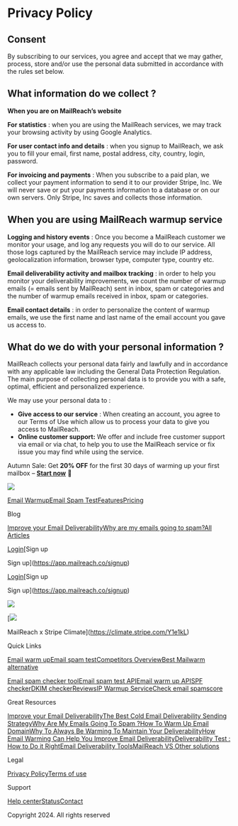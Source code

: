 Privacy Policy
==============

**Consent**
-----------

By subscribing to our services, you agree and accept that we may gather, process, store and/or use the personal data submitted in accordance with the rules set below.

**What information do we collect ?**
------------------------------------

**When you are on MailReach’s website**  

**For statistics** : when you are using the MailReach services, we may track your browsing activity by using Google Analytics.  

**For user contact info and details** : when you signup to MailReach, we ask you to fill your email, first name, postal address, city, country, login, password.  

**For invoicing and payments** : When you subscribe to a paid plan, we collect your payment information to send it to our provider Stripe, Inc. We will never save or put your payments information to a database or on our own servers. Only Stripe, Inc saves and collects those information.  

**When you are using MailReach warmup service**
-----------------------------------------------

**Logging and history events** : Once you become a MailReach customer we monitor your usage, and log any requests you will do to our service. All those logs captured by the MailReach service may include IP address, geolocalization information, browser type, computer type, country etc.  

**Email deliverability activity and mailbox tracking** : in order to help you monitor your deliverability improvements, we count the number of warmup emails (= emails sent by MailReach) sent in inbox, spam or categories and the number of warmup emails received in inbox, spam or categories.  

**Email contact details** : in order to personalize the content of warmup emails, we use the first name and last name of the email account you gave us access to.  

**What do we do with your personal information ?**
--------------------------------------------------

MailReach collects your personal data fairly and lawfully and in accordance with any applicable law including the General Data Protection Regulation. The main purpose of collecting personal data is to provide you with a safe, optimal, efficient and personalized experience.  

We may use your personal data to :  

* **Give access to our service** : When creating an account, you agree to our Terms of Use which allow us to process your data to give you access to MailReach.
* **Online customer support:** We offer and include free customer support via email or via chat, to help you to use the MailReach service or fix issue you may find while using the service.

Autumn Sale: Get **20% OFF** for the first 30 days of warming up your first mailbox – [**Start now**](https://app.mailreach.co/signup?utm_content=top-bar) 🎉

[![](https://cdn.prod.website-files.com/6336c0ecc4a07d5c2a6b36c2/6654dfc2b63d07a2d0a3132b_MailReach%20Logo.svg)](https://www.mailreach.co/)

[Email Warmup](https://www.mailreach.co/email-warmup)[Email Spam Test](https://www.mailreach.co/email-spam-test)[Features](#)[Pricing](https://www.mailreach.co/pricing)

Blog

[Improve your Email Deliverability](https://www.mailreach.co/blog/improve-email-deliverability)[Why are my emails going to spam?](https://www.mailreach.co/blog/why-are-my-emails-going-to-spam)[All Articles](https://www.mailreach.co/email-deliverability-blog)

[Login](https://app.mailreach.co/signin)[Sign up

Sign up](https://app.mailreach.co/signup)

[Login](https://app.mailreach.co/signin)[Sign up

Sign up](https://app.mailreach.co/signup)

[![](https://cdn.prod.website-files.com/6654d3ae37a5b777c8fd355d/6654d3ae37a5b777c8fd35a1_MailReach%20Logo.svg)](#)

[](https://www.youtube.com/@MailReachTV)[](https://www.linkedin.com/company/70942379/)[](https://x.com/MailReachApp)[](https://www.facebook.com/people/MailReach/100064024002828/)[](#)

[![](https://cdn.prod.website-files.com/6336c0ecc4a07d5c2a6b36c2/6654e97ea386093dfefde8a0_Climate.png)

MailReach x Stripe Climate](https://climate.stripe.com/Y1e1kL)

Quick Links

[Email warm up](https://www.mailreach.co/email-warmup)[Email spam test](https://www.mailreach.co/email-spam-test)[Competitors Overview](https://www.mailreach.co/mailreach-vs-other-solutions)[Best Mailwarm alternative](https://www.mailreach.co/mailwarm-alternative)

[Email spam checker tool](https://www.mailreach.co/email-spam-checker-tool)[Email spam test API](https://www.mailreach.co/email-spam-test-api)[Email warm up API](https://www.mailreach.co/email-warmup-api)[SPF checker](https://www.mailreach.co/spf-checker)[DKIM checker](https://www.mailreach.co/dkim-checker)[Reviews](https://www.mailreach.co/mailreach-reviews)[IP Warmup Service](https://www.mailreach.co/ip-warm-up-service)[Check email spamscore](https://www.mailreach.co/check-email-spam-score-with-our-spam-score-checker)

Great Resources

[Improve your Email Deliverability](https://www.mailreach.co/blog/improve-email-deliverability)[The Best Cold Email Deliverability Sending Strategy](https://www.mailreach.co/blog/cold-email-deliverability-sending-strategy)[Why Are My Emails Going To Spam ?](https://www.mailreach.co/blog/why-are-my-emails-going-to-spam)[How To Warm Up Email Domain](https://www.mailreach.co/blog/how-to-warm-up-email-domain)[Why To Always Be Warming To Maintain Your Deliverability](https://www.mailreach.co/blog/keep-email-warming-to-maintain-deliverability)[How Email Warming Can Help You Improve Email Deliverability](https://www.mailreach.co/blog/how-an-email-warming-service-can-help-you-improve-email-deliverability)[Deliverability Test : How to Do it Right](https://www.mailreach.co/blog/deliverability-test-how-to-do-it-right)[Email Deliverability Tools](https://www.mailreach.co/blog/email-deliverability-tools)[MailReach VS Other solutions](https://www.mailreach.co/mailreach-vs-other-solutions)

Legal

[Privacy Policy](https://www.mailreach.co/privacy-policy)[Terms of use](https://www.mailreach.co/terms-of-use)

Support

[Help center](https://help.mailreach.co/)[Status](https://status.mailreach.co/)[Contact](https://www.mailreach.co/contact)

Copyright 2024. All rights reserved